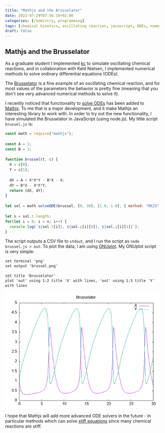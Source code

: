 ```yaml
---
title: "Mathjs and the Brusselator"
date: 2023-07-29T07:56:19+02:00
categories: [chemistry, programming]
tags: [chemical kinetics, oscillating reaction, javascript, ODEs, numerical analysis]
draft: false
---
```


## Mathjs and the Brusselator

As a graduate student I implemented [kc](https://github.com/kneth/kc) to simulate oscillating chemical reactions, and in collaboration with Keld Nielsen, I implemented numerical methods to solve ordinary differential equations (ODEs).

The [Brusselator](https://en.wikipedia.org/wiki/Brusselator) is a fine example of an oscillating chemical reaction, and for most values of the parameters the behavior is pretty fine (meaning that you don't see very advanced numerical methods to solve it).

I recently noticed that functionality to [solve ODEs](https://github.com/josdejong/mathjs/pull/2958) has been added to [Mathjs](https://mathjs.org/). To me that is a major development, and it make Mathjs an interesting library to work with. In order to try out the new functionality, I have simulated the Brusselator in JavaScript (using node.js). My little script `brussel.js` is:

```js
const math = require("mathjs");

const A = 1;
const B = 3;

function brussel(t, c) {
  X = c[0];
  Y = c[1];

  dX = A + X*X*Y - B*X - X;
  dY = B*X - X*X*Y;
  return [dX, dY];
}

let sol = math.solveODE(brussel, [0, 30], [1.0, 1.0], { method: "RK23" });

let n = sol.t.length;
for(let i = 0; i < n; i++) {
  console.log(`${sol.t[i]}, ${sol.y[i][0]}, ${sol.y[i][1]}`);
}
```

The script outputs a CSV file to `stdout`, and I run the script as `node brussel.js > out`. To plot the data, I am using [GNUplot](http://www.gnuplot.info). My GNUplot script is very simple:

```
set terminal 'png'
set output 'brussel.png'

set title 'Brusselator'
plot 'out' using 1:2 title 'X' with lines, 'out' using 1:3 title 'Y' with lines
```

![Simulation of the Brusselator](brussel.png)

I hope that Mathjs will add more advanced ODE solvers in the future - in particular methods which can solve [stiff equations](https://en.wikipedia.org/wiki/Stiff_equation) since many chemical reactions are stiff.